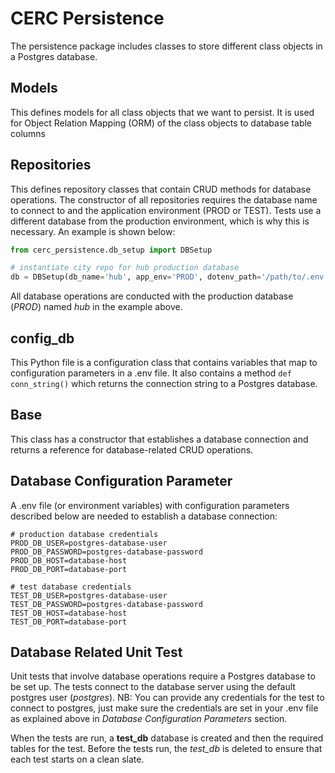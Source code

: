 # CERC Persistence

The persistence package includes classes to store different class objects in a Postgres database.

## Models

This defines models for all class objects that we want to persist. It is used for Object Relation Mapping (ORM)
of the class objects to database table columns

## Repositories

This defines repository classes that contain CRUD methods for database operations. The constructor of all repositories
requires the database name to connect to and the application environment (PROD or TEST). Tests use a different database
from the production environment, which is why this is necessary. An example is shown below:

```python
from cerc_persistence.db_setup import DBSetup

# instantiate city repo for hub production database
db = DBSetup(db_name='hub', app_env='PROD', dotenv_path='/path/to/.env', admin_password='application_password', application_uuid='UUID')
```

All database operations are conducted with the production database (*PROD*) named *hub* in the example above.

## config_db

This Python file is a configuration class that contains variables that map to configuration parameters in a .env file.
It also contains a method ``def conn_string()`` which returns the connection string to a Postgres database.

## Base

This class has a constructor that establishes a database connection and returns a reference for database-related CRUD
operations.

## Database Configuration Parameter

A .env file (or environment variables) with configuration parameters described below are needed to establish a database
connection:

```
# production database credentials
PROD_DB_USER=postgres-database-user
PROD_DB_PASSWORD=postgres-database-password
PROD_DB_HOST=database-host
PROD_DB_PORT=database-port

# test database credentials
TEST_DB_USER=postgres-database-user
TEST_DB_PASSWORD=postgres-database-password
TEST_DB_HOST=database-host
TEST_DB_PORT=database-port
```

## Database Related Unit Test

Unit tests that involve database operations require a Postgres database to be set up.
The tests connect to the database server using the default postgres user (*postgres*).
NB: You can provide any credentials for the test to connect to postgres, just make sure
the credentials are set in your .env file as explained above in *Database Configuration Parameters* section.

When the tests are run, a **test_db** database is created and then the required tables for
the test. Before the tests run, the *test_db* is deleted to ensure that each test starts
on a clean slate.
